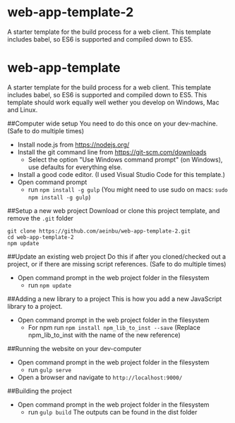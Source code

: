 # web-app-template-2
A starter template for the build process for a web client.
This template includes babel, so ES6 is supported and compiled down to ES5.

# web-app-template
A starter template for the build process for a web client.
This template includes babel, so ES6 is supported and compiled down to ES5.
This template should work equally well wether you develop on Windows, Mac and Linux.

##Computer wide setup
You need to do this once on your dev-machine. (Safe to do multiple times)
- Install node.js from https://nodejs.org/
- Install the git command line from https://git-scm.com/downloads
  - Select the option "Use Windows command prompt" (on Windows), use defaults for everything else.
- Install a good code editor. (I used Visual Studio Code for this template.)
- Open command prompt
  - run `npm install -g gulp` (You might need to use sudo on macs: `sudo npm install -g gulp`)

##Setup a new web project
Download or clone this project template, and remove the `.git` folder

```
git clone https://github.com/aeinbu/web-app-template-2.git
cd web-app-template-2
npm update
````

##Update an existing web project
Do this if after you cloned/checked out a project, or if there are missing script references. (Safe to do multiple times)
- Open command prompt in the web project folder in the filesystem
  - run `npm update`

##Adding a new library to a project
This is how you add a new JavaScript library to a project.
- Open command prompt in the web project folder in the filesystem
  - For npm run `npm install npm_lib_to_inst --save` (Replace npm_lib_to_inst with the name of the new reference)

##Running the website on your dev-computer
- Open command prompt in the web project folder in the filesystem
  - run `gulp serve`
- Open a browser and navigate to `http://localhost:9000/`

##Building the project
- Open command prompt in the web project folder in the filesystem
  - run `gulp build`
The outputs can be found in the dist folder


